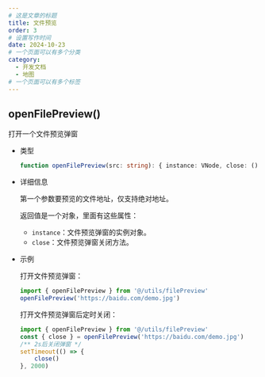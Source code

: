 ```yaml
---
# 这是文章的标题
title: 文件预览
order: 3
# 设置写作时间
date: 2024-10-23
# 一个页面可以有多个分类
category:
  - 开发文档
  - 地图
# 一个页面可以有多个标签
---
```


## openFilePreview()
打开一个文件预览弹窗
- 类型
    ```ts
    function openFilePreview(src: string): { instance: VNode, close: () => void }
    ```
- 详细信息

    第一个参数要预览的文件地址，仅支持绝对地址。

    返回值是一个对象，里面有这些属性：

    - `instance`：文件预览弹窗的实例对象。
    - `close`：文件预览弹窗关闭方法。

- 示例

    打开文件预览弹窗：
    ```ts
    import { openFilePreview } from '@/utils/filePreview'
    openFilePreview('https://baidu.com/demo.jpg')
    ```

    打开文件预览弹窗后定时关闭：
    ```ts
    import { openFilePreview } from '@/utils/filePreview'
    const { close } = openFilePreview('https://baidu.com/demo.jpg')
    /** 2s后关闭弹窗 */
    setTimeout(() => {
        close()
    }, 2000)
    ```